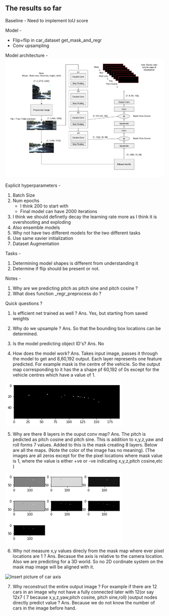 ## The results so far 

Baseline - Need to implement IoU score

Model -
* Flip=flip in car_dataset get_mask_and_regr
* Conv upsampling

Model architecture -
![](/images/kaggle_pku_architecture.jpg)

Explicit hyperparameters -
1. Batch Size
2. Num epochs 
    *  I think 200 to start with
    * Final model can have 2000 iterations
3. I think we should definetly decay the learning rate more as I think it is overshooting and exploding
4. Also ensemble models
5. Why not have two different models for the two different tasks
6. Use same xavier initialization
7. Dataset Augmentation

Tasks -
1. Determining model shapes is different from understanding it
2. Determine if flip should be present or not.

Notes -
1. Why are we predicting pitch as pitch sine and pitch cosine ?
2. What does function _regr_preprocess do ?

Quick questions ?

1. Is efficient net trained as well ?
Ans. Yes, but starting from saved weights

2. Why do we upsample ?
Ans. So that the bounding box locations can be determined. 

3. Is the model predicting object ID's?
Ans. No

4. How does the model work?
Ans. Takes input image, passes it through the model to get and 8,60,192 output. Each layer represents one feature predicted. For example mask is the centre of the vehicle. So the output map corresponding to it has the a shape pf 60,192 of 0s except for the vehicle centres which have a value of 1.

![mask](/images/mask.png)

5. Why are there 8 layers in the ouput conv map?
Ans. The pitch is pedicted as pitch cosine and pitch sine. This is addition to x,y,z,yaw and roll forms 7 values. Added to this is the mask creating 8 layers. Below are all the maps. (Note the color of the image has no meaning). (The images are all zeros except for the the pixel locations where mask value is 1, where the value is either +ve or -ve indicating x,y,z,pitch cosine,etc )

![regr](/images/regr.png)

6. Why not measure x,y values direcly from the mask map where ever pixel locations are 1 ?
Ans. Becasue the axis is relative to the camera location. Also we are predicting for a 3D world. So no 2D cordinate system on the mask map image will be aligned with it.

![Insert picture of car axis]()

7. Why reconstruct the entire output image ? For example if there are 12 cars in an image why not have a fully connected later with 12(or say 12x7 ( 7 because x,y,z,yaw,pitch cosine, pitch sine,roll) )output nodes directly predict value ?
Ans. Because we do not know the number of cars in the image before hand.



